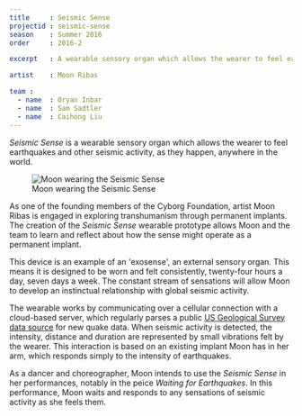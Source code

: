```yaml
---
title     : Seismic Sense
projectid : seismic-sense
season    : Summer 2016
order	  : 2016-2

excerpt   : A wearable sensory organ which allows the wearer to feel earthquakes and other seismic activity occurring anywhere in the world.

artist    : Moon Ribas

team :
  - name  : Oryan Inbar
  - name  : Sam Sadtler
  - name  : Caihong Liu
---
```


*Seismic Sense* is a wearable sensory organ which allows the wearer to feel earthquakes and other seismic activity, as they happen, anywhere in the world.

<figure>
	<img src="/images/projects/seismic-sense/seismic-sense.jpg" alt="Moon wearing the Seismic Sense" />
	<figcaption>Moon wearing the Seismic Sense</figcaption>
</figure>

As one of the founding members of the Cyborg Foundation, artist Moon Ribas is engaged in exploring transhumanism through permanent implants. The creation of the *Seismic Sense* wearable prototype allows Moon and the team to learn and reflect about how the sense might operate as a permanent implant.

This device is an example of an 'exosense', an external sensory organ. This means it is designed to be worn and felt consistently, twenty-four hours a day, seven days a week. The constant stream of sensations will allow Moon to develop an instinctual relationship with global seismic activity.

The wearable works by communicating over a cellular connection with a cloud-based server, which regularly parses a public [US Geological Survey data source](http://earthquake.usgs.gov/fdsnws/event/1/) for new quake data. When seismic activity is detected, the intensity, distance and duration are represented by small vibrations felt by the wearer. This interaction is based on an existing implant Moon has in her arm, which responds simply to the intensity of earthquakes.

As a dancer and choreographer, Moon intends to use the *Seismic Sense* in her performances, notably in the peice *Waiting for Earthquakes*. In this performance, Moon waits and responds to any sensations of seismic activity as she feels them.
